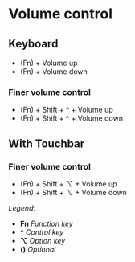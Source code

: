 # Volume control
## Keyboard
* (Fn) + Volume up
* (Fn) + Volume down

### Finer volume control
* (Fn) + Shift + ^ + Volume up
* (Fn) + Shift + ^ + Volume down

## With Touchbar
### Finer volume control
* (Fn) + Shift + ⌥ + Volume up
* (Fn) + Shift + ⌥ + Volume down

*Legend*:
* **Fn** *Function key*
* **^**  *Control key*
* **⌥** *Option key*
* **()** *Optional*
